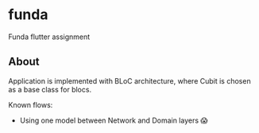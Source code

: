 # funda

Funda flutter assignment

## About

Application is implemented with BLoC architecture, where Cubit is chosen as a base class for blocs.


Known flows:
- Using one model between Network and Domain layers 😱